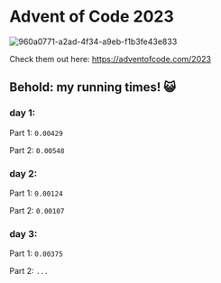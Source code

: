 # Advent of Code 2023
![960a0771-a2ad-4f34-a9eb-f1b3fe43e833](https://github.com/AshkanArabim/advent-of-code-2023/assets/71609332/bdf67591-be78-411b-b1e1-caf7f29cdd79)

Check them out here: https://adventofcode.com/2023

## Behold: my running times! 😺

### day 1:

Part 1: `0.00429`

Part 2: `0.00548`

### day 2:

Part 1: `0.00124`

Part 2: `0.00107`

### day 3: 

Part 1: `0.00375`

Part 2: `...`